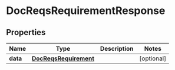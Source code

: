 

# DocReqsRequirementResponse


## Properties

Name | Type | Description | Notes
------------ | ------------- | ------------- | -------------
**data** | [**DocReqsRequirement**](DocReqsRequirement.md) |  |  [optional]



